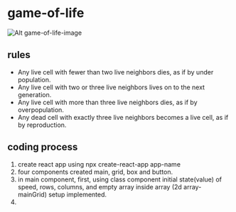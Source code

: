 # game-of-life

![Alt game-of-life-image](./Game-of-life.JPG)

## rules
- Any live cell with fewer than two live neighbors dies, as if by under population.
- Any live cell with two or three live neighbors lives on to the next generation.
- Any live cell with more than three live neighbors dies, as if by overpopulation.
- Any dead cell with exactly three live neighbors becomes a live cell, as if by reproduction.

## coding process
1) create react app using npx create-react-app app-name
2) four components created main, grid, box and button.
3) in main component, first, using class component initial state(value) of speed, rows, columns, and empty array inside array (2d array- mainGrid) setup implemented. 
4) 